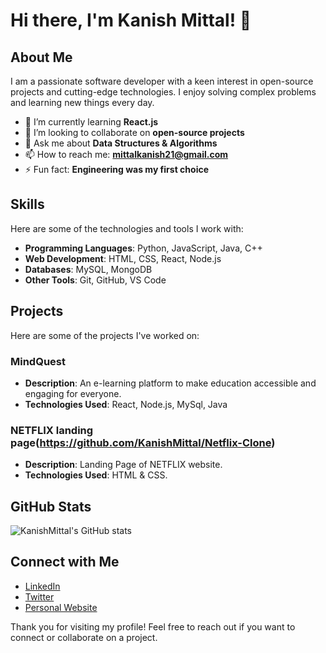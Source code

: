 # Hi there, I'm Kanish Mittal! 👋

## About Me

I am a passionate software developer with a keen interest in open-source projects and cutting-edge technologies. I enjoy solving complex problems and learning new things every day.

- 🌱 I’m currently learning **React.js**
- 👯 I’m looking to collaborate on **open-source projects**
- 💬 Ask me about **Data Structures & Algorithms**
- 📫 How to reach me: **mittalkanish21@gmail.com**
- ⚡ Fun fact: **Engineering was my first choice**

## Skills

Here are some of the technologies and tools I work with:

- **Programming Languages**: Python, JavaScript, Java, C++
- **Web Development**: HTML, CSS, React, Node.js
- **Databases**: MySQL, MongoDB
- **Other Tools**: Git, GitHub, VS Code

## Projects

Here are some of the projects I've worked on:

### MindQuest
- **Description**: An e-learning platform to make education accessible and engaging for everyone.
- **Technologies Used**: React, Node.js, MySql, Java

### NETFLIX landing page(https://github.com/KanishMittal/Netflix-Clone)
- **Description**: Landing Page of NETFLIX website.
- **Technologies Used**: HTML & CSS.

## GitHub Stats

![KanishMittal's GitHub stats](https://github-readme-stats.vercel.app/api?username=KanishMittal&show_icons=true&theme=radical)

## Connect with Me

- [LinkedIn](www.linkedin.com/in/kanish-mittal-68771a2b2)
- [Twitter](https://x.com/kanishmittal_)
- [Personal Website](https://kanishmittal.vercel.app/)

Thank you for visiting my profile! Feel free to reach out if you want to connect or collaborate on a project.

<!---
KanishMittal/KanishMittal is a ✨ special ✨ repository because its `README.md` (this file) appears on your GitHub profile.
You can click the Preview link to take a look at your changes.
--->
